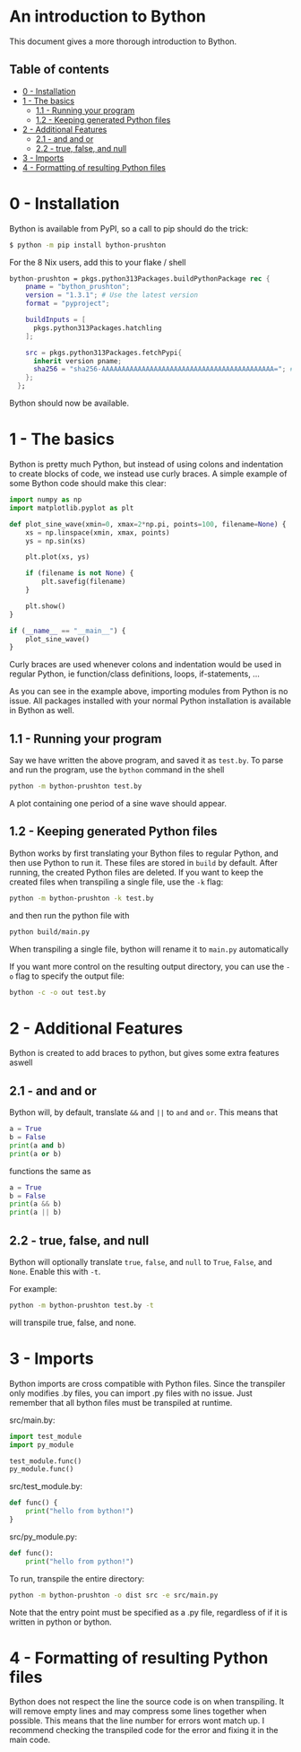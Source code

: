 # An introduction to Bython
This document gives a more thorough introduction to Bython.

## Table of contents

  * [0 - Installation](#0---installation)
  * [1 - The basics](#1---the-basics)
    * [1.1 - Running your program](#11---running-your-program)
    * [1.2 - Keeping generated Python files](#12---keeping-generated-python-files)
 * [2 - Additional Features](#2---additional-features)
    * [2.1 - and and or](#21---and-and-or)
    * [2.2 - true, false, and null](#22---true-false-and-null)
  * [3 - Imports](#3---imports)
  * [4 - Formatting of resulting Python files](#4---formatting-of-resulting-python-files)


# 0 - Installation
Bython is available from PyPI, so a call to pip should do the trick:

``` bash
$ python -m pip install bython-prushton
```

For the 8 Nix users, add this to your flake / shell

```nix
bython-prushton = pkgs.python313Packages.buildPythonPackage rec {
    pname = "bython_prushton";
    version = "1.3.1"; # Use the latest version
    format = "pyproject";

    buildInputs = [
      pkgs.python313Packages.hatchling
    ];

    src = pkgs.python313Packages.fetchPypi{
      inherit version pname;
      sha256 = "sha256-AAAAAAAAAAAAAAAAAAAAAAAAAAAAAAAAAAAAAAAAAAA="; # Enter the hash Nix tells you to use here
    };
  };
```

Bython should now be available.

# 1 - The basics
Bython is pretty much Python, but instead of using colons and indentation to create blocks of code, we instead use curly braces. A simple example of some Bython code should make this clear:

``` python
import numpy as np
import matplotlib.pyplot as plt

def plot_sine_wave(xmin=0, xmax=2*np.pi, points=100, filename=None) {
    xs = np.linspace(xmin, xmax, points)
    ys = np.sin(xs)

    plt.plot(xs, ys)

    if (filename is not None) {
        plt.savefig(filename)
    }

    plt.show()
}

if (__name__ == "__main__") {
    plot_sine_wave()
}
```

Curly braces are used whenever colons and indentation would be used in regular Python, ie function/class definitions, loops, if-statements, ...

As you can see in the example above, importing modules from Python is no issue. All packages installed with your normal Python installation is available in Bython as well. 


## 1.1 - Running your program
Say we have written the above program, and saved it as `test.by`. To parse and run the program, use the `bython` command in the shell
``` bash
python -m bython-prushton test.by
```
A plot containing one period of a sine wave should appear.


## 1.2 - Keeping generated Python files
Bython works by first translating your Bython files to regular Python, and then use Python to run it. These files are stored in `build` by default. After running, the created Python files are deleted. If you want to keep the created files when transpiling a single file, use the `-k` flag:
``` bash
python -m bython-prushton -k test.by
```
and then run the python file with
```bash
python build/main.py
```

When transpiling a single file, bython will rename it to `main.py` automatically

If you want more control on the resulting output directory, you can use the `-o` flag to specify the output file:
``` bash
bython -c -o out test.by
```

# 2 - Additional Features
Bython is created to add braces to python, but gives some extra features aswell

## 2.1 - and and or
Bython will, by default, translate `&&` and `||` to `and` and `or`. This means that
```python
a = True
b = False
print(a and b)
print(a or b)
```
functions the same as

```python
a = True
b = False
print(a && b)
print(a || b)
```


## 2.2 - true, false, and null
Bython will optionally translate `true`, `false`, and `null` to `True`, `False`, and `None`. Enable this with `-t`. 

For example:
```bash
python -m bython-prushton test.by -t
```
will transpile true, false, and none.

# 3 - Imports
Bython imports are cross compatible with Python files. Since the transpiler only modifies .by files, you can import .py files with no issue. Just remember that all bython files must be transpiled at runtime.

src/main.by:
``` python
import test_module
import py_module

test_module.func()
py_module.func()
```

src/test_module.by:
``` python
def func() {
    print("hello from bython!")
}
```

src/py_module.py:
``` python
def func():
    print("hello from python!")
```

To run, transpile the entire directory:
```bash
python -m bython-prushton -o dist src -e src/main.py
```

Note that the entry point must be specified as a .py file, regardless of if it is written in python or bython.

# 4 - Formatting of resulting Python files
Bython does not respect the line the source code is on when transpiling. It will remove empty lines and may compress some lines together when possible. This means that the line number for errors wont match up. I recommend checking the transpiled code for the error and fixing it in the main code.